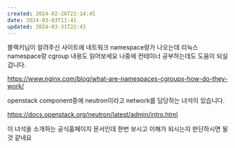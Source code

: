 ```yaml
---
created: 2024-02-26T22:14:45
date: 2024-03-03T11:41
updated: 2024-03-31T22:43
---
```

블랙키님이 알려주신 사이트에 네트워크 namespace랑가 나오는데  리눅스 namespace랑 cgroup 내용도 읽어보세요 나중에 컨테이너 공부하는데도 도움이 되실겁니다.

https://www.nginx.com/blog/what-are-namespaces-cgroups-how-do-they-work/

openstack component중에 neutron이라고 network를 담당하는 녀석이 있습니다.

https://docs.openstack.org/neutron/latest/admin/intro.html

이 녀석을 소개하는 공식홈페이지 문서인데
한번 보시고 이해가 되시는지 판단하시면 될 것 같네요